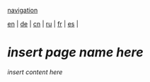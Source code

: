 [navigation](https://github.com/syncloud/docs/blob/master/*/index.md)

[en](https://github.com/syncloud/platform/wiki/FAQ) | 
[de](https://github.com/syncloud/docs/blob/master/de/content/FAQ.md) | 
[cn](https://github.com/syncloud/docs/blob/master/cn/content/FAQ.md) | 
[ru](https://github.com/syncloud/docs/blob/master/ru/content/FAQ.md) | 
[fr](https://github.com/syncloud/docs/blob/master/fr/content/FAQ.md) | 
[es](https://github.com/syncloud/docs/blob/master/es/content/FAQ.md) | 

# *insert page name here*

*insert content here*
